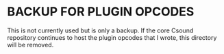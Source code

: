 # BACKUP FOR PLUGIN OPCODES

This is not currently used but is only a backup. If the core Csound repository 
continues to host the plugin opcodes that I wrote, this directory will be 
removed.
